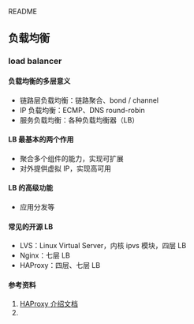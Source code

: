 README

## 负载均衡

### load balancer

#### 负载均衡的多层意义

- 链路层负载均衡：链路聚合、bond / channel
- IP 负载均衡：ECMP、DNS round-robin
- 服务负载均衡：各种负载均衡器（LB）

#### LB 最基本的两个作用

- 聚合多个组件的能力，实现可扩展
- 对外提供虚拟 IP，实现高可用

#### LB 的高级功能

- 应用分发等

#### 常见的开源 LB

- LVS：Linux Virtual Server，内核 ipvs 模块，四层 LB
- Nginx：七层 LB
- HAProxy：四层、七层 LB

#### 参考资料

1. [HAProxy 介绍文档](https://github.com/haproxy/haproxy/blob/v2.0.0/doc/intro.txt)
2. 


